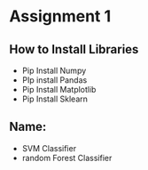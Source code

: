<h1>Assignment 1</h1>

<h2>How to Install Libraries</h2>
<ul>
    <li>Pip Install Numpy</li>
    <li>PIp install Pandas</li>
    <li>Pip Install Matplotlib</li>
    <li>Pip Install Sklearn</li>
</ul>

<h2>Name:</h2>
<ul>
    <li>SVM Classifier</li>
    <li>random Forest Classifier</li>
</ul>
